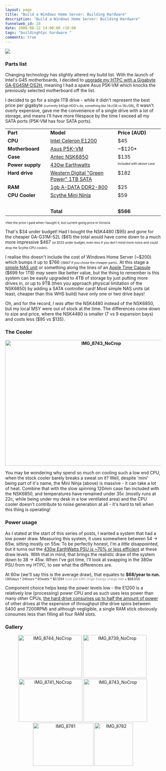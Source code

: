```yaml
--- 
layout: page
title: "Build a Windows Home Server: Building Hardware"
description: "Build a Windows Home Server: Building Hardware"
funnelweb_id: 24
date: 2008-08-12 14:00:00 +10:00
tags: "buildinghtpc hardware "
comments: true
---
```

<img src="http://images.theleagueofpaul.com/postimages//windows-home-server-logo.png" />
<h3 align="left">Parts list</h3>
<p>Changing technology has slightly altered my build list. With the launch of Intel's G45 motherboards, I decided to <a href="/review-gigabyte-ga-eg45m-ds2hintel-g45-chipset.html">upgrade my HTPC with a Gigabyte GA-EG45M-DS2H</a>, meaning I had a spare Asus P5K-VM which knocks the previously selected motherboard off the list.</p>
<p>I decided to go for a single 1TB drive - while it didn't represent the best price per gigabyte <font size="1">(currently 640gb HDD's do, something like 14c/GB vs 18c/GB)</font>, it wasn't overly expensive, gave me the convenience of a single drive with a lot of storage, and means I'll have more filespace by the time I exceed all my SATA ports (P5K-VM has four SATA ports).</p>


<table border="0" cellpadding="2" cellspacing="0" width="539">

<tbody>
<tr>
<td valign="top" width="130"><strong>Part</strong></td>
<td valign="top" width="249"><strong>Model</strong></td>
<td valign="top" width="158"><strong>Price (AUD)</strong></td>
</tr>
<tr>
<td valign="top" width="130"><strong>CPU</strong></td>
<td valign="top" width="249"><a href="http://processorfinder.intel.com/details.aspx?sSpec=SLAQW">Intel Celeron E1200</a></td>
<td valign="top" width="158">$45</td>
</tr>

<tr>
<td valign="top" width="130"><strong>Motherboard</strong></td>
<td valign="top" width="249"><a href="http://www.asus.com/products.aspx?modelmenu=2&amp;model=1690&amp;l1=3&amp;l2=11&amp;l3=542&amp;l4=0">Asus P5K-VM</a></td>
<td valign="top" width="158">~$120*</td>
</tr>
<tr>
<td valign="top" width="130"><strong>Case</strong></td>
<td valign="top" width="249"><a href="http://www.antec.com/us/productDetails.php?ProdID=96580">Antec NSK6850</a></td>
<td valign="top" width="158">$135</td>
</tr>
<tr>

<td valign="top" width="130"><strong>Power supply</strong></td>
<td valign="top" width="249"><a href="http://www.antec.com/us/productDetails.php?ProdID=27430">430w Earthwatts</a></td>
<td valign="top" width="158"><font size="1">Included with above case</font></td>
</tr>
<tr>
<td valign="top" width="130"><strong>Hard drive</strong></td>
<td valign="top" width="249"><a href="http://www.wdc.com/en/products/products.asp?driveid=336">Western Digital "Green Power" 1TB SATA</a></td>
<td valign="top" width="158">$182</td>
</tr>
<tr>
<td valign="top" width="130"><strong>RAM</strong></td>

<td valign="top" width="249"><a href="http://www.adata-group.com/en/product_show.php?ProductNo=AD2800U">1gb A-DATA DDR2-800</a></td>
<td valign="top" width="158">$25</td>
</tr>
<tr>
<td valign="top" width="130"><strong>CPU Cooler</strong></td>
<td valign="top" width="249"><a href="http://www.scythe-usa.com/product/cpu/032/scmnj1000_detail.html">Scythe Mini Ninja</a></td>
<td valign="top" width="158">$59</td>
</tr>
<tr>
<td valign="top" width="130">&nbsp;</td>
<td valign="top" width="249">&nbsp;</td>
<td valign="top" width="158">&nbsp;</td>

</tr>
<tr>
<td valign="top" width="130">&nbsp;</td>
<td valign="top" width="249"><strong>Total</strong></td>
<td valign="top" width="158"><strong>$566</strong></td>
</tr>
</tbody>
</table>
<p><font size="1">*Not the price I paid when I bought it, but current going price in Victoria</font></p>
<p>That's $34 under budget! Had I bought the NSK4480 ($95) and gone for the cheaper GA-G31M-S2L ($61) the total would have come down to a much more impressive $467 <font size="1">(or $133 under budget, even less if you don't mind more noise and could drop the Scythe CPU cooler)</font>. </p>
<p>I realise this doesn't include the cost of Windows Home Server (~$200) which bumps it up to $766 <font size="1">(/$667 if you chose the cheaper parts)</font>. At this stage a <a href="http://www.netgear.com/Products/Storage/ReadyNASDuo/RND2150.aspx">simple NAS unit</a> or something along the lines of an <a href="http://www.apple.com/au/timecapsule/">Apple Time Capsule</a> ($699 for 1TB) <em>may</em> seem like better value, but the thing to remember is this system can be easily upgraded to 4TB of storage by just putting more drives in, or up to 9TB (then you approach physical limitation of the NSK6850) by adding a SATA controller card! Most simple NAS units (at least, cheaper than this WHS build) have only one or two drive bays!</p>

<p>Oh, and for the record, I <em>was </em>after the NSK4480 instead of the NSK6850, but my local MSY were out of stock at the time. The differences come down to size and price, where the NSK4480 is smaller (7 vs 9 expansion bays) and costs less ($95 vs $135). </p>
<h3>The Cooler</h3>
<p align="center"><strong><a href="http://images.theleagueofpaul.com/postimages//img-8743-nocrop.jpg" rel="lightbox"><img style="border-width: 0px;" title="IMG_8743_NoCrop" alt="IMG_8743_NoCrop" src="http://images.theleagueofpaul.com/postimages//img-8743-nocrop-thumb.jpg" border="0" height="406" width="606"></a> </strong></p>
<p>You may be wondering why spend so much on cooling such a low end CPU, when the stock cooler barely breaks a sweat on it? Well, despite 'mini' being part of it's name, the Mini Ninja (above) is massive - it can take a lot of heat. Combine that with the slow spinning 120mm case fan included with the NSK6850, and temperatures have remained under 35c (mostly runs at 22c, while being under my desk in a low ventilated area) and the CPU cooler doesn't contribute to noise generation at all - it's hard to tell when this thing is operating!</p>
<h3>Power usage</h3>
<p>As I stated at the start of this series of posts, I wanted a system that had a low power draw. Measuring this system, it uses somewhere between 54 -&gt; 65w, sitting mostly on 55w. To be perfectly honest, I'm a <em>little</em> disappointed, but it turns out the <a href="http://www.silentpcreview.com/article684-page4.html">430w EarthWatts PSU is ~70% or less efficient</a> at these draw levels. With that in mind, that brings the realistic draw of the system down to 38 -&gt; 45w. When I've got time, I'll look at swapping in the 380w PSU from my HTPC, to see what the differences are.</p>

<p>At 60w (we'll say this is the average draw), that equates to <strong>$68/year to run.</strong> <font size="1">(365days * 24hours * 60watts * $0.1294<font color="#808080"> (cost per kWh Origin Energy charge me) </font>= $68.012)</font></p>
<p>Component choice helps keep the power levels low - the E1200 is a relatively low (processing) power CPU and as such uses less power than many other CPUs, <a href="http://www.silentpcreview.com/article786-page3.html">the hard drive consumes up to half the amount of power</a> of other drives at the expensive of throughput (the drive spins between 5400 and 7200RPM) and although negligible, a single RAM stick obviously consumes less than filling all four RAM slots.</p>
<h3>Gallery</h3>
<p align="center"><a href="http://images.theleagueofpaul.com/postimages//img-8744-nocrop.jpg" rel="lightbox"><img style="border-width: 0px;" title="IMG_8744_NoCrop" alt="IMG_8744_NoCrop" src="http://images.theleagueofpaul.com/postimages//img-8744-nocrop-thumb.jpg" border="0" height="139" width="206"></a> <a href="http://images.theleagueofpaul.com/postimages//img-8739-nocrop.jpg" rel="lightbox"><img style="border-width: 0px;" title="IMG_8739_NoCrop" alt="IMG_8739_NoCrop" src="http://images.theleagueofpaul.com/postimages//img-8739-nocrop-thumb.jpg" border="0" height="139" width="206"></a>&nbsp;<a href="http://images.theleagueofpaul.com/postimages//img-8741-nocrop.jpg" rel="lightbox"><img style="border-width: 0px;" title="IMG_8741_NoCrop" alt="IMG_8741_NoCrop" src="http://images.theleagueofpaul.com/postimages//img-8741-nocrop-thumb.jpg" border="0" height="139" width="206"></a> <a href="http://images.theleagueofpaul.com/postimages//img-8743-nocrop1.jpg" rel="lightbox"><img style="border-width: 0px;" title="IMG_8743_NoCrop" alt="IMG_8743_NoCrop" src="http://images.theleagueofpaul.com/postimages//img-8743-nocrop-thumb1.jpg" border="0" height="139" width="206"></a> <a href="http://images.theleagueofpaul.com/postimages//img-8781.jpg" rel="lightbox"><img style="border-width: 0px;" title="IMG_8781" alt="IMG_8781" src="http://images.theleagueofpaul.com/postimages//img-8781-thumb.jpg" border="0" height="139" width="196"></a>&nbsp;<a href="http://images.theleagueofpaul.com/postimages//img-8782.jpg" rel="lightbox"><img style="border-width: 0px;" title="IMG_8782" alt="IMG_8782" src="http://images.theleagueofpaul.com/postimages//img-8782-thumb.jpg" border="0" height="139" width="125"></a></p>


